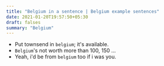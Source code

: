 ```yaml
---
title: "Belgium in a sentence | Belgium example sentences"
date: 2021-01-20T19:57:50+05:30
draft: falses
summary: "Belgium"
---
```

- Put townsend in `belgium`; it's available.
- `Belgium`'s not worth more than 100, 150 ...
- Yeah, i'd be from `belgium` too if i was you.
                 
